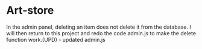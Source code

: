 # Art-store
In the admin panel, deleting an item does not delete it from the database. I will then return to this project and redo the code admin.js to make the delete function work.(UPD) - updated admin.js
